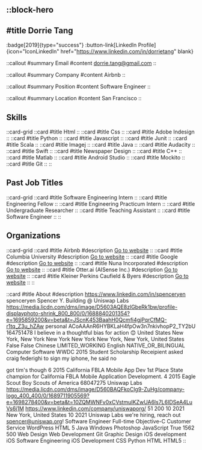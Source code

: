 ::block-hero
---
#title
Dorrie Tang
---

:badge[2019]{type="success"}
:button-link[LinkedIn Profile]{icon="IconLinkedIn" href="https://www.linkedin.com/in/dorrietang" blank}

::callout
#summary
Email
#content
dorrie.tang@gmail.com
::

::callout
#summary
Company
#content
Airbnb
::

::callout
#summary
Position
#content
Software Engineer
::

::callout
#summary
Location
#content
San Francisco
::

## Skills
::card-grid
::card
#title
Html
::
::card
#title
Css
::
::card
#title
Adobe Indesign
::
::card
#title
Python
::
::card
#title
Javascript
::
::card
#title
Junit
::
::card
#title
Scala
::
::card
#title
Imagej
::
::card
#title
Java
::
::card
#title
Audacity
::
::card
#title
Swift
::
::card
#title
Newspaper Design
::
::card
#title
C++
::
::card
#title
Matlab
::
::card
#title
Android Studio
::
::card
#title
Mockito
::
::card
#title
Git
::
::

## Past Job Titles
::card-grid
::card
#title
Software Engineering Intern
::
::card
#title
Engineering Fellow
::
::card
#title
Engineering Practicum Intern
::
::card
#title
Undergraduate Researcher
::
::card
#title
Teaching Assistant
::
::card
#title
Software Engineer
::
::

## Organizations
::card-grid
::card
#title
Airbnb
#description
[Go to website](airbnb.com)
::
::card
#title
Columbia University
#description
[Go to website](columbia.edu)
::
::card
#title
Google
#description
[Go to website](google.com)
::
::card
#title
Nuna Incorporated
#description
[Go to website](nuna.com)
::
::card
#title
Otter.ai (AISense Inc.)
#description
[Go to website](otter.ai)
::
::card
#title
Kleiner Perkins Caufield & Byers
#description
[Go to website](kpcb.com)
::
::

::card
#title
About
#description
https://www.linkedin.com/in/spenceryen spenceryen Spencer Y. Building @ Uniswap Labs https://media.licdn.com/dms/image/D5603AQE8zlGbeRk1bw/profile-displayphoto-shrink_800_800/0/1688840201354?e=1695859200&v=beta&t=JScnK453BaahH0Qcmfi4gjPqrCfMQ-r1tq_Z3u_hZAw personal ACoAAAnR6HYBKLaH4fpOw3n7nkivhopP2_TY2bU 164751478 I believe in a thoughtful bias for action 😊 United States New York, New York New York New York New York, New York, United States False False Chinese LIMITED_WORKING English NATIVE_OR_BILINGUAL Computer Software WWDC 2015 Student Scholarship Receipient asked craig federighi to sign my iphone, he said no

got tim's though 6 2015 California FBLA Mobile App Dev 1st Place State champion for California FBLA Mobile Application Development. 4 2015 Eagle Scout Boy Scouts of America 68047275 Uniswap Labs https://media.licdn.com/dms/image/D560BAQFkoClg9-ZuHg/company-logo_400_400/0/1689711905569?e=1698278400&v=beta&t=10ZQMWNFv0xCVstmuIKZwUA6ls7L6IDSeA4LuVs6j1M https://www.linkedin.com/company/uniswaporg/ 51 200 10 2021 New York, United States 10 2021 Uniswap Labs we're hiring, reach out spencer@uniswap.org! Software Engineer Full-time Objective-C Customer Service WordPress HTML 5 Java Windows Photoshop JavaScript True 1562 500 Web Design Web Development Git Graphic Design iOS development iOS Software Engineering iOS Development CSS Python HTML HTML5
::
